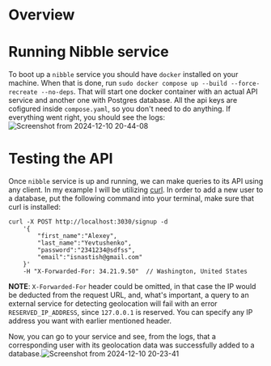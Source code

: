 # Overview 

# Running Nibble service
To boot up a `nibble` service you should have `docker` installed on your machine. When that is done, run `sudo docker compose up --build --force-recreate --no-deps`. That will start one docker container with an actual API service and another one with Postgres database. All the api keys are cofigured inside `compose.yaml`, so you don't need to do anything. If everything went right, you should see the logs:
![Screenshot from 2024-12-10 20-44-08](https://github.com/user-attachments/assets/488e4864-c894-4b81-a290-bdb8a030431e)


# Testing the API
Once `nibble` service is up and running, we can make queries to its API using any client. In my example I will be utilizing [curl](https://en.wikipedia.org/wiki/CURL).
In order to add a new user to a database, put the following command into 
your terminal, make sure that curl is installed: 
```curl
curl -X POST http://localhost:3030/signup -d 
    '{
        "first_name":"Alexey", 
        "last_name":"Yevtushenko",
        "password":"2341234@sdfss", 
        "email":"isnastish@gmail.com" 
    }' 
    -H "X-Forwarded-For: 34.21.9.50"  // Washington, United States
```
**NOTE**: `X-Forwarded-For` header could be omitted, in that case the IP would be deducted from the request URL, and, what's important, a query to an external service for detecting geolocation will fail with an error `RESERVED_IP_ADDRESS`, since `127.0.0.1` is reserved. You can specify any IP address you want with earlier mentioned header.

Now, you can go to your service and see, from the logs, that a corresponding user with its geolocation data was successfully added to a database.![Screenshot from 2024-12-10 20-23-41](https://github.com/user-attachments/assets/60982ffc-c078-4069-8633-36ac41a3d91c)
